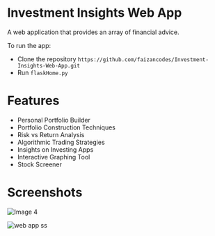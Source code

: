 # Investment Insights Web App
A web application that provides an array of financial advice.

To run the app:
 - Clone the repository `https://github.com/faizancodes/Investment-Insights-Web-App.git` 
 - Run `flaskHome.py`

# Features 
 
 - Personal Portfolio Builder 
 - Portfolio Construction Techniques 
 - Risk vs Return Analysis
 - Algorithmic Trading Strategies 
 - Insights on Investing Apps 
 - Interactive Graphing Tool 
 - Stock Screener 

# Screenshots 

![Image 4](https://user-images.githubusercontent.com/43652410/84344264-50e79180-ab78-11ea-8985-f5421b4f00ec.jpg)

![web app ss](https://user-images.githubusercontent.com/43652410/84343732-044f8680-ab77-11ea-8260-5ce949b566a7.png)
